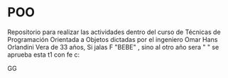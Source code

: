 # POO
Repositorio para realizar las actividades dentro del curso de Técnicas de Programación Orientada a Objetos dictadas por el ingeniero Omar Hans Orlandini Vera de 33 años, Si jalas F "BEBE" , sino al otro año sera 
" " 
se aprueba esta t1 con fe c:



GG